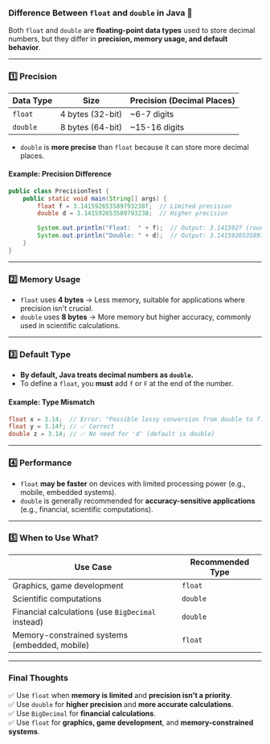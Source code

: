 ### **Difference Between `float` and `double` in Java** 🚀

Both `float` and `double` are **floating-point data types** used to store decimal numbers, but they differ in **precision, memory usage, and default behavior**.

---

### **1️⃣ Precision**

| Data Type | Size             | Precision (Decimal Places) |
| --------- | ---------------- | -------------------------- |
| `float`   | 4 bytes (32-bit) | ~6-7 digits                |
| `double`  | 8 bytes (64-bit) | ~15-16 digits              |

-  `double` is **more precise** than `float` because it can store more decimal places.

#### **Example: Precision Difference**

```java
public class PrecisionTest {
    public static void main(String[] args) {
        float f = 3.141592653589793238f;  // Limited precision
        double d = 3.141592653589793238;  // Higher precision

        System.out.println("Float:  " + f);  // Output: 3.1415927 (rounded)
        System.out.println("Double: " + d);  // Output: 3.141592653589793 (more precise)
    }
}
```

---

### **2️⃣ Memory Usage**

-  `float` uses **4 bytes** → Less memory, suitable for applications where precision isn't crucial.
-  `double` uses **8 bytes** → More memory but higher accuracy, commonly used in scientific calculations.

---

### **3️⃣ Default Type**

-  **By default, Java treats decimal numbers as `double`.**
-  To define a `float`, you **must** add `f` or `F` at the end of the number.

#### **Example: Type Mismatch**

```java
float x = 3.14;  // Error: "Possible lossy conversion from double to float"
float y = 3.14f; // ✅ Correct
double z = 3.14; // ✅ No need for 'd' (default is double)
```

---

### **4️⃣ Performance**

-  `float` **may be faster** on devices with limited processing power (e.g., mobile, embedded systems).
-  `double` is generally recommended for **accuracy-sensitive applications** (e.g., financial, scientific computations).

---

### **5️⃣ When to Use What?**

| Use Case                                          | Recommended Type |
| ------------------------------------------------- | ---------------- |
| Graphics, game development                        | `float`          |
| Scientific computations                           | `double`         |
| Financial calculations (use `BigDecimal` instead) | `double`         |
| Memory-constrained systems (embedded, mobile)     | `float`          |

---

### **Final Thoughts**

✅ Use `float` when **memory is limited** and **precision isn't a priority**.  
✅ Use `double` for **higher precision** and **more accurate calculations**.  
✅ Use `BigDecimal` for **financial calculations**.  
✅ Use `float` for **graphics, game development**, and **memory-constrained systems**.
